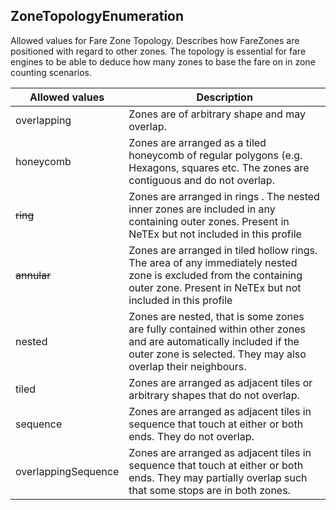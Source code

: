 ## ZoneTopologyEnumeration

Allowed values for Fare Zone Topology. Describes how FareZones are positioned with regard to other zones.
The topology is essential for fare engines to be able to deduce how many zones to base the fare on in zone counting scenarios.

| **Allowed values** | **Description** |
|-|-|
|overlapping|Zones are of arbitrary shape and may overlap. |
|honeycomb|Zones are arranged as a tiled honeycomb of regular polygons (e.g. Hexagons, squares etc. The zones are contiguous and do not overlap. |
|~~ring~~|Zones are arranged in rings . The nested inner zones are included in any containing  outer zones. Present in NeTEx but not included in this profile|
|~~annular~~|Zones are arranged in tiled hollow rings. The area of any  immediately nested zone  is excluded from the  containing  outer zone. Present in NeTEx but not included in this profile|
|nested|Zones are nested, that is some zones are fully contained within other zones and are automatically included if the outer zone is selected. They may also overlap their neighbours. |
|tiled| Zones are arranged as adjacent tiles or arbitrary shapes that do not overlap. |
|sequence| Zones are arranged as adjacent tiles in sequence that touch at either or both ends. They do not overlap. |
|overlappingSequence|Zones are arranged as adjacent tiles in sequence that touch at either or both ends. They may partially overlap such that some stops are in both zones. |
